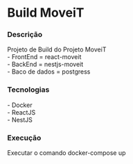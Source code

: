 # Build MoveiT

<h3>Descrição</h3>
Projeto de Build do Projeto MoveiT</br>
- FrontEnd = react-moveit</br>
- BackEnd = nestjs-moveit</br>
- Baco de dados = postgress</br>

<h3>Tecnologias</h3>
- Docker</br>
- ReactJS</br>
- NestJS</br>

<h3>Execução</h3>
Executar o comando docker-compose up
